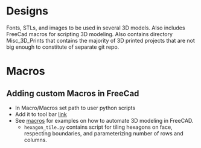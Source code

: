 # Designs

Fonts, STLs, and images to be used in several 3D models. Also includes FreeCad macros for scripting 3D modeling. Also contains directory Misc_3D_Prints that contains the majority of 3D printed projects that are not big enough to constitute of separate git repo. 

# Macros
## Adding custom Macros in FreeCad
* In Macro/Macros set path to user python scripts
* Add it to tool bar [link](https://wiki.freecadweb.org/Customize_Toolbars)
* See [macros](Macros) for examples on how to automate 3D modeling in FreeCAD.
    * `hexagon_tile.py` contains script for tiling hexagons on face, respecting boundaries, and parameterizing number of rows and columns.